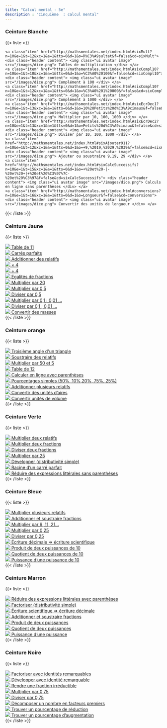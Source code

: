 ```yaml
---
title: "Calcul mental - 5e"
description : "Cinquième  : calcul mental"
---
```


<h3>Ceinture Blanche</h3>

{{< liste >}}

	<a class="item" href="http://mathsmentales.net/index.html#sixMult?n=10&e=1&t=12&xc=1&a=1&tts=0&d=1&o=R%C3%A9sultat&f=false&cd=sixMult"> <div class="header content"> <img class="ui avatar image" src="/images/dice.png"> Tables de multiplication </div> </a>
	<a class="item" href="http://mathsmentales.net/index.html#sixCompl10?n=10&e=1&t=10&xc=1&a=1&tts=0&d=1&o=%C3%A0%20100&f=false&cd=sixCompl10"> <div class="header content"> <img class="ui avatar image" src="/images/dice.png"> Complément à 100 </div> </a>
	<a class="item" href="http://mathsmentales.net/index.html#sixCompl10?n=10&e=1&t=12&xc=1&a=1&tts=0&d=1&o=%C3%A0%201%20000&f=false&cd=sixCompl10"> <div class="header content"> <img class="ui avatar image" src="/images/dice.png"> Complément à 1000 </div> </a>
	<a class="item" href="http://mathsmentales.net/index.html#sixEcrDec1?n=10&e=1&t=13&xc=1&a=1&tts=0&d=1&o=10%20Petits%20d%C3%A9cimaux&f=false&cd=sixEcrDec1"> <div class="header content"> <img class="ui avatar image" src="/images/dice.png"> Multiplier par 10, 100, 1000 </div> </a>
	<a class="item" href="http://mathsmentales.net/index.html#sixEcrDec2?n=10&e=1&t=13&xc=1&a=1&tts=0&d=1&o=Petits%20d%C3%A9cimaux&f=false&cd=sixEcrDec2"> <div class="header content"> <img class="ui avatar image" src="/images/dice.png"> Diviser par 10, 100, 1000 </div> </a>
	<a class="item" href="http://mathsmentales.net/index.html#sixAjouter911?n=10&e=1&t=12&xc=1&a=1&tts=0&d=1&o=+9,%2019,%2029,%2039&f=false&cd=sixAjouter911"> <div class="header content"> <img class="ui avatar image" src="/images/dice.png"> Ajouter ou soustraire 9,19, 29 </div> </a>
	<a class="item" href="http://mathsmentales.net/index.html#sixCalcSuccessifs?n=10&e=1&t=15&xc=1&a=1&tts=0&d=1&o=+%20et%20-|-%20et%20+|+%20et%20%C3%97%7C-%20et%20%C3%97&f=false&cd=sixCalcSuccessifs"> <div class="header content"> <img class="ui avatar image" src="/images/dice.png"> Calculs en ligne sans parenthèses </div> </a>
	<a class="item" href="http://mathsmentales.net/index.html#conversions?n=10&e=1&t=16&xc=1&a=1&tts=0&d=1&o=Longueur&f=false&cd=conversions"> <div class="header content"> <img class="ui avatar image" src="/images/dice.png"> Convertir des unités de longueur </div> </a>

{{< /liste >}}


<h3>Ceinture Jaune</h3>

{{< liste >}}
	<a class="item" href="http://mathsmentales.net/index.html#sixMultpar2?n=10&e=1&t=10&xc=1&a=1&tts=0&d=1&o=11&f=false&cd=sixMultpar2"> <div class="header content"> <img class="ui avatar image" src="/images/dice.png"> Table de 11  </div>  </a>
	<a class="item" href="http://mathsmentales.net/index.html#cinqCarre?n=10&e=1&t=8&xc=1&a=1&tts=0&d=1&o=1%20%C3%A0%2015&f=false&cd=cinqCarre"> <div class="header content"> <img class="ui avatar image" src="/images/dice.png"> Carrés parfaits  </div>  </a>
	<a class="item" href="http://mathsmentales.net/index.html#cinqAdd?n=10&e=1&t=10&xc=1&a=1&tts=0&d=1&o=&f=false&cd=cinqAdd"> <div class="header content"> <img class="ui avatar image" src="/images/dice.png"> Additionner des relatifs </div>  </a>
	<a class="item" href="http://mathsmentales.net/index.html#sixMultpar?n=10&e=1&t=15&xc=1&a=1&tts=0&d=1&o=4&f=false&cd=sixMultpar"> <div class="header content"> <img class="ui avatar image" src="/images/dice.png"> × 4 </div>  </a>
	<a class="item" href="http://mathsmentales.net/index.html#sixDivpar?n=10&e=1&t=15&xc=1&a=1&tts=0&d=1&o=4&f=false&cd=sixDivpar"> <div class="header content"> <img class="ui avatar image" src="/images/dice.png"> ÷ 4 </div>  </a>
	<a class="item" href="http://mathsmentales.net/index.html#cinqFractionsEgales?n=10&e=1&t=12&xc=1&a=1&tts=0&d=1&o=Petits%20nombres&f=false&cd=cinqFractionsEgales"> <div class="header content"> <img class="ui avatar image" src="/images/dice.png"> Egalités de fractions </div>  </a>
	<a class="item" href="http://mathsmentales.net/index.html#sixMultpar?n=10&e=1&t=15&xc=1&a=1&tts=0&d=1&o=20&f=false&cd=sixMultpar"> <div class="header content"> <img class="ui avatar image" src="/images/dice.png"> Multiplier par 20  </div>  </a>
	<a class="item" href="http://mathsmentales.net/index.html#sixMultpar?n=10&e=1&t=12&xc=1&a=1&tts=0&d=1&o=0,5&f=false&cd=sixMultpar"> <div class="header content"> <img class="ui avatar image" src="/images/dice.png"> Multiplier par 0,5 </div>  </a>
	<a class="item" href="http://mathsmentales.net/index.html#sixDivpar?n=10&e=1&t=10&xc=1&a=1&tts=0&d=1&o=0,5&f=false&cd=sixDivpar"> <div class="header content"> <img class="ui avatar image" src="/images/dice.png"> Diviser par 0,5 </div>  </a>
	<a class="item" href="http://mathsmentales.net/index.html#sixEcrDec1?n=10&e=1&t=13&xc=1&a=1&tts=0&d=1&o=0,1%20Petits%20d%C3%A9cimaux&f=false&cd=sixEcrDec1"> <div class="header content"> <img class="ui avatar image" src="/images/dice.png"> Multiplier par 0,1 ; 0,01 …  </div>  </a>
	<a class="item" href="http://mathsmentales.net/index.html#sixEcrDec3?n=10&e=1&t=14&xc=1&a=1&tts=0&d=1&o=Petits%20d%C3%A9cimaux&f=false&cd=sixEcrDec3"> <div class="header content"> <img class="ui avatar image" src="/images/dice.png"> Diviser par 0,1 ; 0,01 …  </div>  </a>
	<a class="item" href="http://mathsmentales.net/index.html#conversions?n=10&e=1&t=16&xc=1&a=1&tts=0&d=1&o=Masse&f=false&cd=conversions"> <div class="header content"> <img class="ui avatar image" src="/images/dice.png"> Convertir des masses  </div>  </a>
{{< /liste >}}


<h3>Ceinture orange</h3>

{{< liste >}}
	<a class="item" href="http://mathsmentales.net/index.html#regleTriangle180?n=10&e=1&t=16&xc=1&a=1&tts=0&d=1&o=&f=true&cd=regleTriangle180"> <div class="header content"> <img class="ui avatar image" src="/images/dice.png"> Troisième angle d'un triangle </div>  </a>
	<a class="item" href="http://mathsmentales.net/index.html#cinqSous?n=10&e=1&t=11&xc=1&a=1&tts=0&d=1&o=&f=false&cd=cinqSous"> <div class="header content"> <img class="ui avatar image" src="/images/dice.png"> Soustraire des relatifs </div>  </a>
	<a class="item" href="http://mathsmentales.net/index.html#sixMultpar?n=10&e=1&t=15&xc=1&a=1&tts=0&d=1&o=5|50&f=false&cd=sixMultpar"> <div class="header content"> <img class="ui avatar image" src="/images/dice.png"> Multiplier par 50 et 5 </div>  </a>
	<a class="item" href="http://mathsmentales.net/index.html#tables?n=10&e=1&t=12&xc=1&a=1&tts=0&d=1&o=12&f=false&cd=tables"> <div class="header content"> <img class="ui avatar image" src="/images/dice.png"> Table de 12 </div>  </a>
	<a class="item" href="http://mathsmentales.net/index.html#sixCalcParentheses?n=10&e=1&t=16&xc=1&a=1&tts=0&d=1&o=%C3%97(+%20ou%20-)|(+%20ou%20-)%C3%B7%7C+(-)&f=false&cd=sixCalcParentheses"> <div class="header content"> <img class="ui avatar image" src="/images/dice.png"> Calculer en ligne avec parenthèses </div>  </a>
	<a class="item" href="http://mathsmentales.net/index.html#sixFracPourcent?n=10&e=1&t=16&xc=1&a=1&tts=0&d=1&o=50%|10%|20%|25%|75%&f=false&cd=sixFracPourcent"> <div class="header content"> <img class="ui avatar image" src="/images/dice.png"> Pourcentages simples (50%, 10%,20%, 75%, 25%) </div>  </a>
	<a class="item" href="http://mathsmentales.net/index.html#cinqSom3?n=10&e=1&t=16&xc=1&a=1&tts=0&d=1&o=Petits%20nombres|Grands%20nombres&f=false&cd=cinqSom3"> <div class="header content"> <img class="ui avatar image" src="/images/dice.png"> Additionner plusieurs relatifs </div>  </a>
	<a class="item" href="http://mathsmentales.net/index.html#conversions?n=10&e=1&t=19&xc=1&a=1&tts=0&d=1&o=Aire&f=false&cd=conversions"> <div class="header content"> <img class="ui avatar image" src="/images/dice.png"> Convertir des unités d’aires </div>  </a>
	<a class="item" href="http://mathsmentales.net/index.html#conversions?n=10&e=1&t=19&xc=1&a=1&tts=0&d=1&o=Volume&f=false&cd=conversions"> <div class="header content"> <img class="ui avatar image" src="/images/dice.png"> Convertir unités de volume </div>  </a>
{{< /liste >}}


<h3>Ceinture Verte</h3>

{{< liste >}}
	<a class="item" href="http://mathsmentales.net/index.html#quatreMult?n=10&e=1&t=10&xc=1&a=1&tts=0&d=1&o=&f=false&cd=quatreMult"> <div class="header content"> <img class="ui avatar image" src="/images/dice.png"> Multiplier deux relatifs </div>  </a>
	<a class="item" href="http://mathsmentales.net/index.html#quatreProdFrac?n=10&e=1&t=16&xc=1&a=1&tts=0&d=1&o=&f=false&cd=quatreProdFrac"> <div class="header content"> <img class="ui avatar image" src="/images/dice.png"> Multiplier deux fractions </div>  </a>
	<a class="item" href="http://mathsmentales.net/index.html#quatreQuotientFrac?n=10&e=1&t=16&xc=1&a=1&tts=0&d=1&o=&f=false&cd=quatreQuotientFrac"> <div class="header content"> <img class="ui avatar image" src="/images/dice.png"> Diviser deux fractions </div>  </a>
	<a class="item" href="http://mathsmentales.net/index.html#sixMultpar?n=10&e=1&t=15&xc=1&a=1&tts=0&d=1&o=25&f=false&cd=sixMultpar"> <div class="header content"> <img class="ui avatar image" src="/images/dice.png"> Multiplier par 25 </div>  </a>
	<a class="item" href="http://mathsmentales.net/index.html#quatreDev1?n=10&e=1&t=15&xc=1&a=1&tts=0&d=1&o=k%20entier|k%20avec%20variable&f=false&cd=quatreDev1"> <div class="header content"> <img class="ui avatar image" src="/images/dice.png"> Développer (distributivité simple) </div>  </a>
	<a class="item" href="http://mathsmentales.net/index.html#quatreDev1?n=10&e=1&t=10&xc=1&a=1&tts=0&d=1&o=&f=false&cd=quatreDev1"> <div class="header content"> <img class="ui avatar image" src="/images/dice.png"> Racine d’un carré parfait </div>  </a>
	<a class="item" href="http://mathsmentales.net/index.html#quatreSimpllitt2nd?n=10&e=1&t=10&xc=1&a=1&tts=0&d=1&o=&f=false&cd=quatreSimpllitt2nd"> <div class="header content"> <img class="ui avatar image" src="/images/dice.png"> Réduire des expressions littérales sans parenthèses </div>  </a>
{{< /liste >}}


<h3>Ceinture Bleue</h3>

{{< liste >}}
	<a class="item" href="http://mathsmentales.net/index.html#quatreMult?n=10&e=1&t=12&xc=1&a=1&tts=0&d=1&o=2%20relatifs|3%20relatifs|4%20relatifs&f=false&cd=quatreMult"> <div class="header content"> <img class="ui avatar image" src="/images/dice.png"> Multiplier plusieurs relatifs </div> </a>
	<a class="item" href="http://mathsmentales.net/index.html#cinqAddFrac2?n=10&e=1&t=15&xc=1&a=1&tts=0&d=1&o=&f=false&cd=cinqAddFrac2"> <div class="header content"> <img class="ui avatar image" src="/images/dice.png"> Additionner et soustraire fractions </div> </a>
	<a class="item" href="http://mathsmentales.net/index.html#sixMultpar2?n=10&e=1&t=15&xc=1&a=1&tts=0&d=1&o=11|9|19|21&f=false&cd=sixMultpar2"> <div class="header content"> <img class="ui avatar image" src="/images/dice.png"> Multiplier par 9, 11, 21… </div> </a>
	<a class="item" href="http://mathsmentales.net/index.html#sixMultpar?n=10&e=1&t=12&xc=1&a=1&tts=0&d=1&o=0,25&f=false&cd=sixMultpar"> <div class="header content"> <img class="ui avatar image" src="/images/dice.png"> Multiplier par 0,25 </div> </a>
	<a class="item" href="http://mathsmentales.net/index.html#sixDivpar?n=10&e=1&t=12&xc=1&a=1&tts=0&d=1&o=0,25&f=false&cd=sixDivpar"> <div class="header content"> <img class="ui avatar image" src="/images/dice.png"> Diviser par 0,25 </div> </a>
	<a class="item" href="http://mathsmentales.net/index.html#quatreScientifique?n=10&e=1&t=12&xc=1&a=1&tts=0&d=1&o=&f=false&cd=quatreScientifique"> <div class="header content"> <img class="ui avatar image" src="/images/dice.png"> Écriture décimale => écriture scientifique </div> </a>
	<a class="item" href="http://mathsmentales.net/index.html#quatrePuiss10?n=10&e=1&t=8&xc=1&a=1&tts=0&d=1&o=Produit&f=false&cd=quatrePuiss10"> <div class="header content"> <img class="ui avatar image" src="/images/dice.png"> Produit de deux puissances de 10 </div> </a>
	<a class="item" href="http://mathsmentales.net/index.html#quatrePuiss10?n=10&e=1&t=12&xc=1&a=1&tts=0&d=1&o=Quotient&f=false&cd=quatrePuiss10"> <div class="header content"> <img class="ui avatar image" src="/images/dice.png"> Quotient de deux puissances de 10 </div> </a>
	<a class="item" href="http://mathsmentales.net/index.html#quatrePuiss10?n=10&e=1&t=10&xc=1&a=1&tts=0&d=1&o=Puissance&f=false&cd=quatrePuiss10"> <div class="header content"> <img class="ui avatar image" src="/images/dice.png"> Puissance d’une puissance de 10 </div> </a>
{{< /liste >}}


<h3>Ceinture Marron</h3>

{{< liste >}}
	<a class="item" href="http://mathsmentales.net/index.html#reduireavecparentheses?n=10&e=1&t=15&xc=1&a=1&tts=0&d=1&o=ax%C2%B1(ax%C2%B1b)|%C2%B1(ax+b)%C2%B1(ax+b)&f=false&cd=reduireavecparentheses"> <div class="header content"> <img class="ui avatar image" src="/images/dice.png"> Réduire des expressions littérales avec parenthèses </div> </a>
	<a class="item" href="http://mathsmentales.net/index.html#factoriserAxPlusB?n=10&e=1&t=13&xc=1&a=1&tts=0&d=1&o=&f=false&cd=factoriserAxPlusB"> <div class="header content"> <img class="ui avatar image" src="/images/dice.png"> Factoriser (distributivité simple) </div> </a>
	<a class="item" href="http://mathsmentales.net/index.html#quatreScientifiqueVersdecimal?n=10&e=1&t=13&xc=1&a=1&tts=0&d=1&o=&f=false&cd=quatreScientifiqueVersdecimal"> <div class="header content"> <img class="ui avatar image" src="/images/dice.png"> Écriture scientifique => écriture décimale </div> </a>
	<a class="item" href="http://mathsmentales.net/index.html#cinqAddFrac2?n=10&e=1&t=18&xc=1&a=1&tts=0&d=1&o=D%C3%A9nominateurs%20quelconques&f=false&cd=cinqAddFrac2"> <div class="header content"> <img class="ui avatar image" src="/images/dice.png"> Additionner et soustraire fractions </div> </a>
	<a class="item" href="http://mathsmentales.net/index.html#troisPuiss?n=10&e=1&t=10&xc=1&a=1&tts=0&d=1&o=Produit&f=false&cd=troisPuiss"> <div class="header content"> <img class="ui avatar image" src="/images/dice.png"> Produit de deux puissances </div> </a>
	<a class="item" href="http://mathsmentales.net/index.html#troisPuiss?n=10&e=1&t=10&xc=1&a=1&tts=0&d=1&o=Quotient&f=false&cd=troisPuiss"> <div class="header content"> <img class="ui avatar image" src="/images/dice.png"> Quotient de deux puissances </div> </a>
	<a class="item" href="http://mathsmentales.net/index.html#troisPuiss?n=10&e=1&t=10&xc=1&a=1&tts=0&d=1&o=Puissances&f=false&cd=troisPuiss"> <div class="header content"> <img class="ui avatar image" src="/images/dice.png"> Puissance d’une puissance </div> </a>
{{< /liste >}}


<h3>Ceinture Noire</h3>

{{< liste >}}
	<a class="item" href="http://mathsmentales.net/index.html#troisProdRemFact4?n=10&e=1&t=20&xc=1&a=1&tts=0&d=1&o=&f=false&cd=troisProdRemFact4"> <div class="header content"> <img class="ui avatar image" src="/images/dice.png"> Factoriser  avec identités remarquables </div> </a>
	<a class="item" href="http://mathsmentales.net/index.html#troisProdRemDev4?n=10&e=1&t=20&xc=1&a=1&tts=0&d=1&o=&f=false&cd=troisProdRemDev4"> <div class="header content"> <img class="ui avatar image" src="/images/dice.png"> Développer avec identité remarquable </div> </a>
	<a class="item" href="http://mathsmentales.net/index.html#sixSimplfrac?n=10&e=1&t=20&xc=1&a=1&tts=0&d=1&o=&f=false&cd=sixSimplfrac"> <div class="header content"> <img class="ui avatar image" src="/images/dice.png"> Rendre une fraction irréductible   </div> </a>
	<a class="item" href="http://mathsmentales.net/index.html#sixMultpar75?n=10&e=1&t=18&xc=1&a=1&tts=0&d=1&o=0,75&f=false&cd=sixMultpar75"> <div class="header content"> <img class="ui avatar image" src="/images/dice.png"> Multiplier par 0,75 </div> </a>
	<a class="item" href="http://mathsmentales.net/index.html#diviserPar75?n=10&e=1&t=18&xc=1&a=1&tts=0&d=1&o=0,75&f=false&cd=diviserPar75"> <div class="header content"> <img class="ui avatar image" src="/images/dice.png"> Diviser par 0,75 </div> </a>
	<a class="item" href="http://mathsmentales.net/index.html#quatreDecompose?n=10&e=1&t=18&xc=1&a=1&tts=0&d=1&o=&f=false&cd=quatreDecompose"> <div class="header content"> <img class="ui avatar image" src="/images/dice.png"> Décomposer un nombre en facteurs premiers </div> </a>
	<a class="item" href="http://mathsmentales.net/index.html#fonctionLineairePourcentage?n=10&e=1&t=18&xc=1&a=1&tts=0&d=1&o=Trouver%20la%20r%C3%A9duction&f=false&cd=fonctionLineairePourcentage"> <div class="header content"> <img class="ui avatar image" src="/images/dice.png"> Trouver un pourcentage de réduction </div> </a>
	<a class="item" href="http://mathsmentales.net/index.html#fonctionLineairePourcentage?n=10&e=1&t=18&xc=1&a=1&tts=0&d=1&o=Trouver%20l'augmentation&f=false&cd=fonctionLineairePourcentage"> <div class="header content"> <img class="ui avatar image" src="/images/dice.png"> Trouver un pourcentage d’augmentation </div> </a>
{{< /liste >}}

